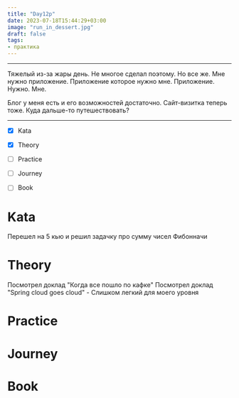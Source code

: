```yaml
---
title: "Day12p"
date: 2023-07-18T15:44:29+03:00
image: "run_in_dessert.jpg"
draft: false
tags:
- практика
---
```


***

Тяжелый из-за жары день. Не многое сделал поэтому. Но все же.
Мне нужно приложение. Приложение которое нужно мне. Приложение. Нужно. Мне.

Блог у меня есть и его возможностей достаточно. Сайт-визитка теперь тоже. Куда дальше-то путешествовать?

***

- [X] Kata
- [x] Theory
- [ ] Practice
- [ ] Journey
- [ ] Book


# Kata

Перешел на 5 кью и решил задачку про сумму чисел Фибонначи

# Theory

Посмотрел доклад "Когда все пошло по кафке"
Посмотрел доклад "Spring cloud goes cloud" - Слишком легкий для моего уровня

# Practice


# Journey


# Book